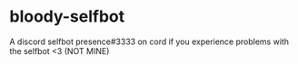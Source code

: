 # bloody-selfbot
A discord selfbot presence#3333 on cord if you experience problems with the selfbot &lt;3 (NOT MINE)
